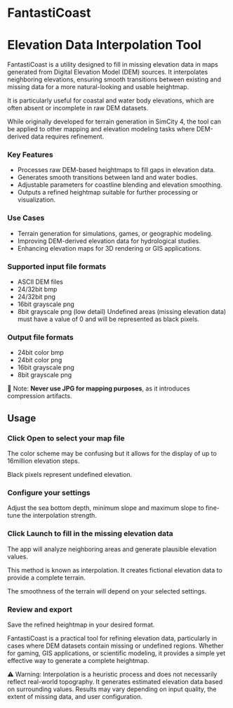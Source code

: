 # FantastiCoast
# Elevation Data Interpolation Tool
FantastiCoast is a utility designed to fill in missing elevation data in maps generated from Digital Elevation Model (DEM) sources. It interpolates neighboring elevations, ensuring smooth transitions between existing and missing data for a more natural-looking and usable heightmap.

It is particularly useful for coastal and water body elevations, which are often absent or incomplete in raw DEM datasets.

While originally developed for terrain generation in SimCity 4, the tool can be applied to other mapping and elevation modeling tasks where DEM-derived data requires refinement.

### Key Features
- Processes raw DEM-based heightmaps to fill gaps in elevation data.
- Generates smooth transitions between land and water bodies.
- Adjustable parameters for coastline blending and elevation smoothing.
- Outputs a refined heightmap suitable for further processing or visualization.

### Use Cases
- Terrain generation for simulations, games, or geographic modeling.
- Improving DEM-derived elevation data for hydrological studies.
- Enhancing elevation maps for 3D rendering or GIS applications.

### Supported input file formats
- ASCII DEM files
- 24/32bit bmp
- 24/32bit png
- 16bit grayscale png
- 8bit grayscale png (low detail)
Undefined areas (missing elevation data) must have a value of 0 and will be represented as black pixels.

### Output file formats
- 24bit color bmp
- 24bit color png
- 16bit grayscale png
- 8bit grayscale png

🚫 Note: **Never use JPG for mapping purposes**, as it introduces compression artifacts.

## Usage
### Click Open to select your map file
The color scheme may be confusing but it allows for the display of up to 16million elevation steps.

Black pixels represent undefined elevation.

### Configure your settings
Adjust the sea bottom depth, minimum slope and maximum slope to fine-tune the interpolation strength.

### Click Launch to fill in the missing elevation data
The app will analyze neighboring areas and generate plausible elevation values.

This method is known as interpolation. It creates fictional elevation data to provide a complete terrain.

The smoothness of the terrain will depend on your selected settings.

### Review and export
Save the refined heightmap in your desired format.

FantastiCoast is a practical tool for refining elevation data, particularly in cases where DEM datasets contain missing or undefined regions. Whether for gaming, GIS applications, or scientific modeling, it provides a simple yet effective way to generate a complete heightmap.

⚠ Warning: Interpolation is a heuristic process and does not necessarily reflect real-world topography. It generates estimated elevation data based on surrounding values. Results may vary depending on input quality, the extent of missing data, and user configuration.
